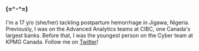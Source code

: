 ### (=^･^=)

I'm a 17 y/o (she/her) tackling postpartum hemorrhage in Jigawa, Nigeria. Previously, I was on the Advanced Analytics teams at CIBC, one Canada's largest banks. Before that, I was the youngest person on the Cyber team at KPMG Canada. Follow me on [Twitter](https://twitter.com/ShifraKhan)!
